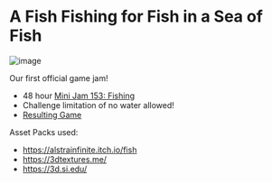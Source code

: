 # A Fish Fishing for Fish in a Sea of Fish
![image](https://github.com/user-attachments/assets/ef645f13-fec4-4f62-a2b7-4ee611a76337)

Our first official game jam!
 - 48 hour [Mini Jam 153: Fishing](https://itch.io/jam/mini-jam-153-fishing)
 - Challenge limitation of no water allowed!
 - [Resulting Game](https://jamethy.itch.io/a-fish-fishing-for-fish-in-a-sea-of-fish-drowning-in-fish)

Asset Packs used:
- https://alstrainfinite.itch.io/fish
- https://3dtextures.me/
- https://3d.si.edu/
